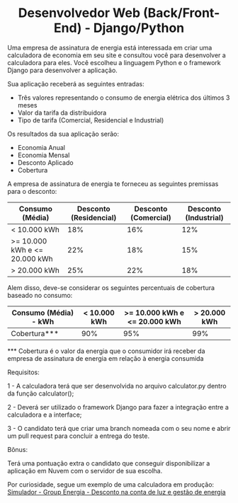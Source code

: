 <h1 align="center">Desenvolvedor Web (Back/Front-End) - Django/Python</h1>

Uma empresa de assinatura de energia está interessada em criar uma calculadora de economia em seu site e consultou você para desenvolver a calculadora para eles. Você escolheu a linguagem Python e o framework Django para desenvolver a aplicação.  

Sua aplicação receberá as seguintes entradas:

- Três valores representando o consumo de energia elétrica dos últimos 3 meses
- Valor da tarifa da distribuidora
- Tipo de tarifa (Comercial, Residencial e Industrial)

Os resultados da sua aplicação serão:

- Economia Anual
- Economia Mensal
- Desconto Aplicado
- Cobertura

A empresa de assinatura de energia te forneceu as seguintes premissas para o desconto:

| Consumo (Média) | Desconto (Residencial) | Desconto (Comercial) | Desconto (Industrial) |
| --- | --- | --- | --- |
| < 10.000 kWh | 18% | 16% | 12% |
| >= 10.000 kWh e <= 20.000 kWh | 22% | 18% | 15% |
| > 20.000 kWh | 25% | 22% | 18% |

Alem disso, deve-se considerar os seguintes percentuais de cobertura baseado no consumo:

| Consumo (Média) - kWh | < 10.000 kWh | >= 10.000 kWh e <= 20.000 kWh | > 20.000 kWh |
| --- | --- | --- | --- |
| Cobertura*** | 90% | 95% | 99% |

*** Cobertura é o valor da energia que o consumidor irá receber da empresa de assinatura de energia em relação à energia consumida

Requisitos:

1 - A calculadora terá que ser desenvolvida no arquivo calculator.py dentro da função calculator();

2 - Deverá ser utilizado o framework Django para fazer a integração entre a calculadora e a interface;

3 - O candidato terá que criar uma branch nomeada com o seu nome e abrir um pull request para concluir a entrega do teste.

Bônus:

Terá uma pontuação extra o candidato que conseguir disponibilizar a aplicação em Nuvem com o servidor de sua escolha.

Por curiosidade, segue um exemplo de uma calculadora em produção: 
[Simulador - Group Energia - Desconto na conta de luz e gestão de energia](https://groupenergia.com.br/simulador/)
